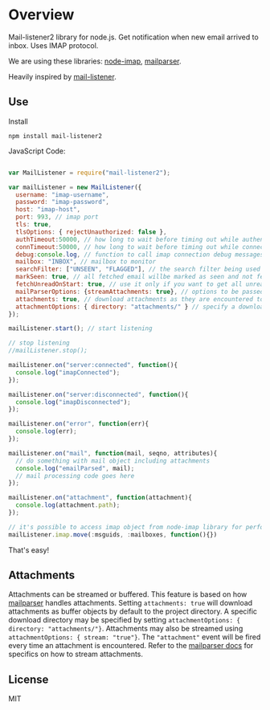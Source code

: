 # Overview

Mail-listener2 library for node.js. Get notification when new email arrived to inbox. Uses IMAP protocol.

We are using these libraries: [node-imap](https://github.com/mscdex/node-imap), [mailparser](https://github.com/andris9/mailparser).

Heavily inspired by [mail-listener](https://github.com/circuithub/mail-listener).

## Use

Install

`npm install mail-listener2`


JavaScript Code:


```javascript

var MailListener = require("mail-listener2");

var mailListener = new MailListener({
  username: "imap-username",
  password: "imap-password",
  host: "imap-host",
  port: 993, // imap port
  tls: true,
  tlsOptions: { rejectUnauthorized: false },
  authTimeout:50000, // how long to wait before timing out while authenticating (useful for imap providers that take awhile, such as office 365)
  connTimeout:50000, // how long to wait before timing out while connection
  debug:console.log, // function to call imap connection debug messages on (defaults to nothing)
  mailbox: "INBOX", // mailbox to monitor
  searchFilter: ["UNSEEN", "FLAGGED"], // the search filter being used after an IDLE notification has been retrieved
  markSeen: true, // all fetched email willbe marked as seen and not fetched next time
  fetchUnreadOnStart: true, // use it only if you want to get all unread email on lib start. Default is `false`,
  mailParserOptions: {streamAttachments: true}, // options to be passed to mailParser lib.
  attachments: true, // download attachments as they are encountered to the project directory
  attachmentOptions: { directory: "attachments/" } // specify a download directory for attachments
});

mailListener.start(); // start listening

// stop listening
//mailListener.stop();

mailListener.on("server:connected", function(){
  console.log("imapConnected");
});

mailListener.on("server:disconnected", function(){
  console.log("imapDisconnected");
});

mailListener.on("error", function(err){
  console.log(err);
});

mailListener.on("mail", function(mail, seqno, attributes){
  // do something with mail object including attachments
  console.log("emailParsed", mail);
  // mail processing code goes here
});

mailListener.on("attachment", function(attachment){
  console.log(attachment.path);
});

// it's possible to access imap object from node-imap library for performing additional actions. E.x.
mailListener.imap.move(:msguids, :mailboxes, function(){})

```

That's easy!

## Attachments
Attachments can be streamed or buffered. This feature is based on how [mailparser](https://github.com/andris9/mailparser#attachments) handles attachments.
Setting `attachments: true` will download attachments as buffer objects by default to the project directory.
A specific download directory may be specified by setting `attachmentOptions: { directory: "attachments/"}`.
Attachments may also be streamed using `attachmentOptions: { stream: "true"}`. The `"attachment"` event will be fired every time an attachment is encountered.
Refer to the [mailparser docs](https://github.com/andris9/mailparser#attachment-streaming) for specifics on how to stream attachments.


## License

MIT
